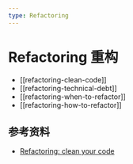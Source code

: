 ```yaml
---
type: Refactoring
---
```


# Refactoring 重构

- [[refactoring-clean-code]]
- [[refactoring-technical-debt]]
- [[refactoring-when-to-refactor]]
- [[refactoring-how-to-refactor]]

## 参考资料

- [Refactoring: clean your code](https://refactoringguru.cn/refactoring)
